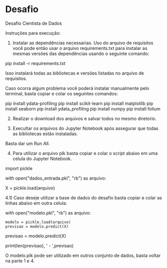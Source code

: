 # Desafio
Desafio Cientista de Dados 

Instruções para execução:

1) Instalar as dependências necessarias. 
Uso do arquivo de requisitos você pode então usar o arquivo requirements.txt para instalar as mesmas versões das dependências usando o seguinte comando:

pip install -r requirements.txt

Isso instalará todas as bibliotecas e versões listadas no arquivo de requisitos.


Caso ocorra algum problema você poderá instalar manualmente pelo terminal, basta copiar e colar os seguintes comandos:

pip install ydata-profiling
pip install scikit-learn
pip install matplotlib
pip install seaborn
pip install ydata_profiling
pip install numpy
pip install folium

2) Realizar o download dos arquivos e salvar todos no mesmo diretorio.

3) Execultar os arquivos do Jupyter Notebook após assegurar que todas as bibliotecas estão instaladas.

 Basta dar um Run All.
 
 4) Para utilizar o arquivo plk basta copiar e colar o script abaixo em uma celula do  Jupyter Notebook.
 
import pickle

with open("dados_entrada.pkl", "rb") as arquivo:

   X = pickle.load(arquivo)
   
4.1) Caso deseje utilizar a base de dados do desafio basta  copiar e colar as linhas abaixo em  outra celula.

with open("modelo.pkl", "rb") as arquivo:

    modelo = pickle.load(arquivo)
    previsao = modelo.predict(X)

previsao = modelo.predict(X)

print(len(previsao), ' - ',previsao)

O modelo.plk pode ser utilizado em outros conjunto de dados, basta voltar na parte 1 e 4.
